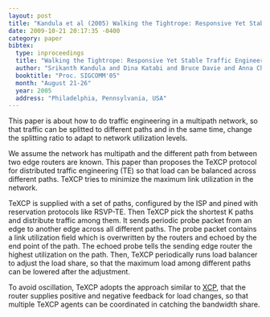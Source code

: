 ```yaml
---
layout: post
title: "Kandula et al (2005) Walking the Tightrope: Responsive Yet Stable Traffic Engineering (SIGCOMM)"
date: 2009-10-21 20:17:35 -0400
category: paper
bibtex:
  type: inproceedings
  title: "Walking the Tightrope: Responsive Yet Stable Traffic Engineering"
  author: "Srikanth Kandula and Dina Katabi and Bruce Davie and Anna Charny"
  booktitle: "Proc. SIGCOMM'05"
  month: "August 21-26"
  year: 2005
  address: "Philadelphia, Pennsylvania, USA"
---
```

This paper is about how to do traffic engineering in a multipath network, so
that traffic can be splitted to different paths and in the same time, change the
splitting ratio to adapt to network utilization levels.

We assume the network has multipath and the different path from between two edge
routers are known. This paper than proposes the TeXCP protocol for distributed
traffic engineering (TE) so that load can be balanced across different paths.
TeXCP tries to minimize the maximum link utilization in the network.

TeXCP is supplied with a set of paths, configured by the ISP and pined with
reservation protocols like RSVP-TE. Then TeXCP pick the shortest K paths and
distribute traffic among them. It sends periodic probe packet from an edge to
another edge across all different paths. The probe packet contains a link
utilization field which is overwritten by the routers and echoed by the end
point of the path. The echoed probe tells the sending edge router the highest
utilization on the path. Then, TeXCP periodically runs load balancer to adjust
the load share, so that the maximum load among different paths can be lowered
after the adjustment.

To avoid oscillation, TeXCP adopts the approach similar to
[XCP](/2009-10-07-khr02-xcp), that the router supplies positive and negative
feedback for load changes, so that multiple TeXCP agents can be coordinated in
catching the bandwidth share.

